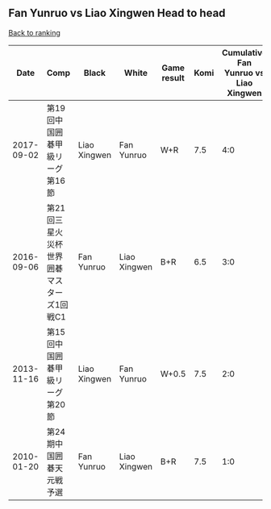 ## Fan Yunruo vs Liao Xingwen Head to head

[Back to ranking](../../index.md)




| **Date** | **Comp** | **Black** | **White** | **Game result** | **Komi** | **Cumulative Fan Yunruo vs Liao Xingwen** | **Fan Yunruo streak** | **Liao Xingwen streak** | 
| --- | --- | --- | --- | --- | --- | --- | --- | --- |
| 2017-09-02 | 第19回中国囲碁甲級リーグ第16節 | Liao Xingwen | Fan Yunruo | W+R | 7.5 | 4:0 | 4 | 0 | 
| 2016-09-06 | 第21回三星火災杯世界囲碁マスターズ1回戦C1 | Fan Yunruo | Liao Xingwen | B+R | 6.5 | 3:0 | 3 | 0 | 
| 2013-11-16 | 第15回中国囲碁甲級リーグ第20節 | Liao Xingwen | Fan Yunruo | W+0.5 | 7.5 | 2:0 | 2 | 0 | 
| 2010-01-20 | 第24期中国囲碁天元戦予選 | Fan Yunruo | Liao Xingwen | B+R | 7.5 | 1:0 | 1 | 0 |




